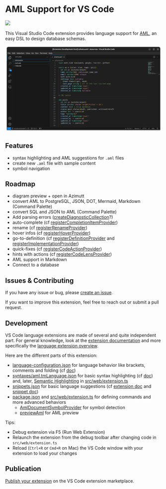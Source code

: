# AML Support for VS Code

[![](https://vsmarketplacebadges.dev/version/azimutt.vscode-aml.png)](https://marketplace.visualstudio.com/items?itemName=azimutt.vscode-aml)

This Visual Studio Code extension provides language support for [AML](https://azimutt.app/aml), an easy DSL to design database schemas.

![AML in VS Code](./assets/screenshot.png)


## Features

- syntax highlighting and AML suggestions for `.aml` files
- create new `.aml` file with sample content
- symbol navigation


## Roadmap

- diagram preview + open in Azimutt
- convert AML to PostgreSQL, JSON, DOT, Mermaid, Markdown (Command Palette)
- convert SQL and JSON to AML (Command Palette)
- Add parsing errors ([createDiagnosticCollection](https://code.visualstudio.com/api/references/vscode-api#languages.createDiagnosticCollection)?)
- auto-complete (cf [registerCompletionItemProvider](https://microsoft.github.io/monaco-editor/typedoc/functions/languages.registerCompletionItemProvider.html))
- rename (cf [registerRenameProvider](https://microsoft.github.io/monaco-editor/typedoc/functions/languages.registerRenameProvider.html))
- hover infos (cf [registerHoverProvider](https://microsoft.github.io/monaco-editor/typedoc/functions/languages.registerHoverProvider.html))
- go-to-definition (cf [registerDefinitionProvider](https://microsoft.github.io/monaco-editor/typedoc/functions/languages.registerDefinitionProvider.html) and [registerImplementationProvider](https://microsoft.github.io/monaco-editor/typedoc/functions/languages.registerImplementationProvider.html))
- quick-fixes (cf [registerCodeActionProvider](https://microsoft.github.io/monaco-editor/typedoc/functions/languages.registerCodeActionProvider.html))
- hints with actions (cf [registerCodeLensProvider](https://microsoft.github.io/monaco-editor/typedoc/functions/languages.registerCodeLensProvider.html))
- AML support in Markdown
- Connect to a database


## Issues & Contributing

If you have any issue or bug, please [create an issue](https://github.com/azimuttapp/azimutt/issues).

If you want to improve this extension, feel free to reach out or submit a pull request.


## Development

VS Code language extensions are made of several and quite independent part.
For general knowledge, look at the [extension documentation](https://code.visualstudio.com/api) and more specifically the [language extension overview](https://code.visualstudio.com/api/language-extensions/overview).

Here are the different parts of this extension:

- [language-configuration.json](language-configuration.json) for language behavior like brackets, comments and folding (cf [doc](https://code.visualstudio.com/api/language-extensions/language-configuration-guide))
- [syntaxes/aml.tmLanguage.json](syntaxes/aml.tmLanguage.json) for basic syntax highlighting (cf [doc](https://code.visualstudio.com/api/language-extensions/syntax-highlight-guide)) and, later, [Semantic Highlighting](https://code.visualstudio.com/api/language-extensions/semantic-highlight-guide) in [src/web/extension.ts](src/web/extension.ts)
- [snippets.json](snippets.json) for basic language suggestions (cf [extension doc](https://code.visualstudio.com/api/language-extensions/snippet-guide) and [snippet doc](https://code.visualstudio.com/docs/editor/userdefinedsnippets))
- [package.json](package.json) and [src/web/extension.ts](src/web/extension.ts) for defining commands and more advanced behaviors
  - [AmlDocumentSymbolProvider](src/web/extension.ts) for symbol detection
  - [previewAml](src/web/extension.ts) for AML preview

Tips:

- Debug extension via F5 (Run Web Extension)
- Relaunch the extension from the debug toolbar after changing code in `src/web/extension.ts`
- Reload (`Ctrl+R` or `Cmd+R` on Mac) the VS Code window with your extension to load your changes

## Publication

[Publish your extension](https://code.visualstudio.com/api/working-with-extensions/publishing-extension) on the VS Code extension marketplace.
